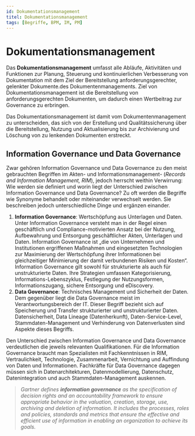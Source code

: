 ```yaml
---
id: Dokumentationsmanagement
titel: Dokumentationsmanagement
tags: [Begriffe, BPM, IM, PM]
---
```


# Dokumentationsmanagement

Das **Dokumentationsmanagement** umfasst alle Abläufe, Aktivitäten und Funktionen zur Planung, Steuerung und kontinuierlichen  Verbesserung von Dokumentation mit dem Ziel der Bereitstellung  anforderungsgerechter, gelenkter Dokumente.des Dokumentenmanagements.  Ziel von Dokumentationsmanagement ist die Bereitstellung von  anforderungsgerechten Dokumenten, um dadurch einen Wertbeitrag zur Governance zu erbringen.

Das Dokumentationsmanagement ist damit vom Dokumentenmanagement zu unterscheiden, das sich von der Erstellung und Qualitätssicherung  über die Bereitstellung, Nutzung und Aktualisierung bis zur Archivierung und Löschung von zu lenkenden Dokumenten erstreckt.



## Information Governance und Data Governance

Zwar gehören Information Governance und Data Governance zu den meist gebrauchten Begriffen im Akten- und Informationsmanagement- (*Records and Information Management, RIM*), jedoch herrscht weithin Verwirrung: Wie werden sie definiert und worin liegt der Unterschied zwischen Information Governance und Data Governance? Zu oft werden die Begriffe wie Synonyme behandelt oder miteinander verwechselt werden. Sie  beschreiben jedoch unterschiedliche Dinge und ergänzen einander.

1.  **Information Governance**: Wertschöpfung aus Unterlagen und Daten. Unter Information Governance  versteht man in der Regel einen geschäftlich und Compliance-motivierten  Ansatz bei der Nutzung, Aufbewahrung und Entsorgung geschäftlicher  Akten, Unterlagen und Daten. Information Governance ist „die von  Unternehmen und Institutionen ergriffenen Maßnahmen und eingesetzten  Technologien zur Maximierung der Wertschöpfung ihrer Informationen bei  gleichzeitiger Minimierung der damit verbundenen Risiken und Kosten“.  Information Governance gilt sowohl für strukturierte als auch für  unstrukturierte Daten. Ihre Strategien umfassen Kategorisierung,  Informations-Lebenszyklus, Festlegung der Nutzungsformen,  Informationszugang, sichere Entsorgung und eDiscovery.
2.  **Data Governance**: Technisches Management und Sicherheit der Daten. Dem gegenüber liegt die Data Governance meist im Verantwortungsbereich der IT. Dieser Begriff  bezieht sich auf Speicherung und Transfer strukturierter und  unstrukturierter Daten. Datensicherheit, Data Lineage (Datenherkunft),  Daten-Service-Level, Stammdaten-Management und Verhinderung von  Datenverlusten sind Aspekte dieses Begriffs.

Den Unterschied zwischen Information Governance und Data Governance  verdeutlichen die jeweils relevanten Qualifikationen. Für die  Information Governance braucht man Spezialisten mit Fachkenntnissen in  RIM, Vertraulichkeit, Technologie, Zusammenarbeit, Vernichtung und  Auffindung von Daten und Informationen. Fachkräfte für Data Governance  dagegen müssen sich in Datenarchitekturen, Datenmodellierung,  Datenschutz, Datenintegration und auch Stammdaten-Management auskennen.



> *Gartner defines **information governance** as the  specification of decision rights and an accountability framework to ensure appropriate behavior in the valuation, creation, storage, use,  archiving and deletion of information. It includes the processes, roles  and policies, standards and metrics that ensure the effective and  efficient use of information in enabling an organization to achieve its  goals.*

